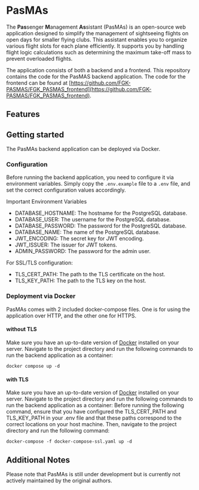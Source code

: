 # PasMAs

The **Pas**senger **M**anagement **As**sistant (PasMAs) is an open-source web application designed to simplify the management of sightseeing flights on open days for smaller flying clubs. This assistant enables you to organize various flight slots for each plane efficiently. It supports you by handling flight logic calculations such as determining the maximum take-off mass to prevent overloaded flights. 

The application consists of both a backend and a frontend. This repository contains the code for the PasMAS backend application. The code for the frontend can be found at [https://github.com/FGK-PASMAS/FGK_PASMAS_frontend](https://github.com/FGK-PASMAS/FGK_PASMAS_frontend).

## Features

## Getting started 
The PasMAs backend application can be deployed via Docker.

### Configuration
Before running the backend application, you need to configure it via environment variables. Simply copy the `.env.example` file to a `.env` file, and set the correct configuration values accordingly.

Important Environment Variables

- DATABASE_HOSTNAME: The hostname for the PostgreSQL database.
- DATABASE_USER: The username for the PostgreSQL database.
- DATABASE_PASSWORD: The password for the PostgreSQL database.
- DATABASE_NAME: The name of the PostgreSQL database.
- JWT_ENCODING: The secret key for JWT encoding.
- JWT_ISSUER: The issuer for JWT tokens.
- ADMIN_PASSWORD: The password for the admin user.

For SSL/TLS configuration:

- TLS_CERT_PATH: The path to the TLS certificate on the host.
- TLS_KEY_PATH: The path to the TLS key on the host.

### Deployment via Docker
PasMAs comes with 2 included docker-compose files. One is for using the application over HTTP, and the other one for HTTPS.

#### without TLS
Make sure you have an up-to-date version of [Docker](https://www.docker.com/) installed on your server. Navigate to the project directory and run the following commands to run the backend application as a container:

```
docker compose up -d
```

#### with TLS
Make sure you have an up-to-date version of [Docker](https://www.docker.com/) installed on your server. Navigate to the project directory and run the following commands to run the backend application as a container:
Before running the following command, ensure that you have configured the TLS_CERT_PATH and TLS_KEY_PATH in your .env file and that these paths correspond to the correct locations on your host machine. Then, navigate to the project directory and run the following command:

```
docker-compose -f docker-compose-ssl.yaml up -d
```


## Additional Notes
Please note that PasMAs is still under development but is currently not actively maintained by the original authors.
